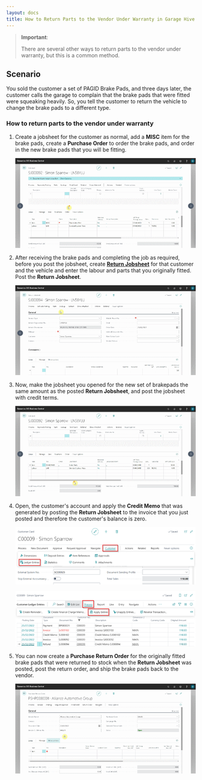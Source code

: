 ```yaml
---
layout: docs
title: How to Return Parts to the Vendor Under Warranty in Garage Hive
---
```


> **Important**:
>
> There are several other ways to return parts to the vendor under warranty, but this is a common method.

## Scenario
You sold the customer a set of PAGID Brake Pads, and three days later, the customer calls the garage to complain that the brake pads that were fitted were squeaking heavily. So, you tell the customer to return the vehicle to change the brake pads to a different type.

### How to return parts to the vendor under warranty
1. Create a jobsheet for the customer as normal, add a **MISC** item for the brake pads, create a **Purchase Order** to order the brake pads, and order in the new brake pads that you will be fitting.

   ![](media/garagehive-return-warranty-parts-to-vendor1.gif)

2. After receiving the brake pads and completing the job as required, before you post the jobsheet, create [**Return Jobsheet**](garagehive-service-return-order.html) for that customer and the vehicle and enter the labour and parts that you originally fitted. Post the **Return Jobsheet**.

   ![](media/garagehive-return-warranty-parts-to-vendor2.gif)

3. Now, make the jobsheet you opened for the new set of brakepads the same amount as the posted **Return Jobsheet**, and post the jobsheet with credit terms.

   ![](media/garagehive-return-warranty-parts-to-vendor3.gif)

4. Open, the customer's account and apply the **Credit Memo** that was generated by posting the **Return Jobsheet** to the invoice that you just posted and therefore the customer's balance is zero.

   ![](media/garagehive-return-warranty-parts-to-vendor4.png)

   ![](media/garagehive-return-warranty-parts-to-vendor4a.png)

5. You can now create a **Purchase Return Order** for the originally fitted brake pads that were returned to stock when the **Return Jobsheet** was posted, post the return order, and ship the brake pads back to the vendor.

   ![](media/garagehive-return-warranty-parts-to-vendor5.gif)